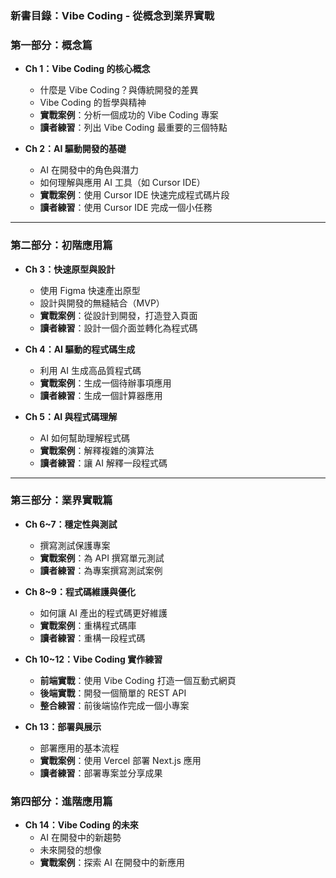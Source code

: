 ### **新書目錄：Vibe Coding - 從概念到業界實戰**

### **第一部分：概念篇**

- **Ch 1：Vibe Coding 的核心概念**
    - 什麼是 Vibe Coding？與傳統開發的差異
    - Vibe Coding 的哲學與精神
    - **實戰案例**：分析一個成功的 Vibe Coding 專案
    - **讀者練習**：列出 Vibe Coding 最重要的三個特點

- **Ch 2：AI 驅動開發的基礎**
    - AI 在開發中的角色與潛力
    - 如何理解與應用 AI 工具（如 Cursor IDE）
    - **實戰案例**：使用 Cursor IDE 快速完成程式碼片段
    - **讀者練習**：使用 Cursor IDE 完成一個小任務

---

### **第二部分：初階應用篇**

- **Ch 3：快速原型與設計**
    - 使用 Figma 快速產出原型
    - 設計與開發的無縫結合（MVP）
    - **實戰案例**：從設計到開發，打造登入頁面
    - **讀者練習**：設計一個介面並轉化為程式碼

- **Ch 4：AI 驅動的程式碼生成**
    - 利用 AI 生成高品質程式碼
    - **實戰案例**：生成一個待辦事項應用
    - **讀者練習**：生成一個計算器應用

- **Ch 5：AI 與程式碼理解**
    - AI 如何幫助理解程式碼
    - **實戰案例**：解釋複雜的演算法
    - **讀者練習**：讓 AI 解釋一段程式碼

---

### **第三部分：業界實戰篇**

- **Ch 6~7：穩定性與測試**
    - 撰寫測試保護專案
    - **實戰案例**：為 API 撰寫單元測試
    - **讀者練習**：為專案撰寫測試案例

- **Ch 8~9：程式碼維護與優化**
    - 如何讓 AI 產出的程式碼更好維護
    - **實戰案例**：重構程式碼庫
    - **讀者練習**：重構一段程式碼

- **Ch 10~12：Vibe Coding 實作練習**
    - **前端實戰**：使用 Vibe Coding 打造一個互動式網頁
    - **後端實戰**：開發一個簡單的 REST API
    - **整合練習**：前後端協作完成一個小專案

- **Ch 13：部署與展示**
    - 部署應用的基本流程
    - **實戰案例**：使用 Vercel 部署 Next.js 應用
    - **讀者練習**：部署專案並分享成果

### **第四部分：進階應用篇**

- **Ch 14：Vibe Coding 的未來**
    - AI 在開發中的新趨勢
    - 未來開發的想像
    - **實戰案例**：探索 AI 在開發中的新應用
